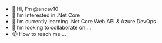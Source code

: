 - 👋 Hi, I’m @ancav10
- 👀 I’m interested in .Net Core
- 🌱 I’m currently learning .Net Core Web API & Azure DevOps
- 💞️ I’m looking to collaborate on ...
- 📫 How to reach me ...

<!---
ancav10/ancav10 is a ✨ special ✨ repository because its `README.md` (this file) appears on your GitHub profile.
You can click the Preview link to take a look at your changes.
--->
